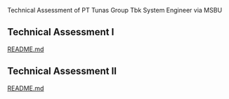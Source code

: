 Technical Assessment of PT Tunas Group Tbk System Engineer via MSBU

## Technical Assessment I
[README.md](/Technical%20Assessment%20I)

## Technical Assessment II
[README.md](/Technical%20Assessment%20II)
